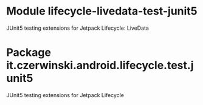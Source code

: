 # Module lifecycle-livedata-test-junit5

JUnit5 testing extensions for Jetpack Lifecycle: LiveData

# Package it.czerwinski.android.lifecycle.test.junit5

JUnit5 testing extensions for Jetpack Lifecycle
